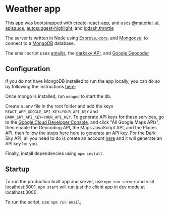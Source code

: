 # Weather app

This app was bootstrapped with [create-react-app](https://github.com/facebook/create-react-app), and uses [@material-ui](https://material-ui.com), [apisauce](https://github.com/infinitered/apisauce), [autosuggest-highlight](https://github.com/moroshko/autosuggest-highlight), and [lodash.throttle](https://www.npmjs.com/package/lodash.throttle)

The server is written in Node using [Express](https://expressjs.com/), [cors](https://www.npmjs.com/package/cors), and [Mongoose](https://mongoosejs.com), to connect to a [MongoDB](https://www.mongodb.com) database.

The email script uses [emailjs](https://www.npmjs.com/package/emailjs), the [darksky API](https://darksky.net/dev), and [Google Geocoder](https://developers.google.com/maps/documentation/geocoding/start)

## Configuration

If you do not have MongoDB installed to run the app locally, you can do so by following the instructions [here](https://docs.mongodb.com/manual/installation/#mongodb-community-edition-installation-tutorials);

Once mongo is installed, run `mongod` to start the db.

Create a .env file in the root folder and add the keys `REACT_APP_GOOGLE_API_KEY=YOUR_API_KEY` and `DARK_SKY_API_KEY=YOUR_API_KEY`. To generate API keys for these services, go to the [Google Cloud Developer Console](https://console.cloud.google.com/google/maps-apis/overview), and click "All Google Maps APIs", then enable the Geocoding API, the Maps JavaScript API, and the Places API, then follow the steps [here](https://developers.google.com/maps/documentation/javascript/get-api-key#get-the-api-key) here to generate an API key. For the Dark Sky API, all you need to do is create an account [here](https://darksky.net/dev) and it will generate an API key for you.

Finally, install dependencies using `npm install`.

## Startup

To run the production built app and server, use `npm run server` and visit localhost:3001. `npm start` will run just the client app in dev mode at localhost:3000.

To run the script, use `npm run email`;
